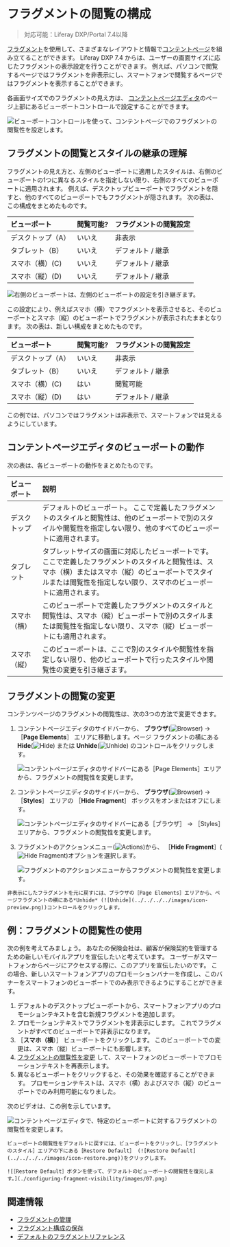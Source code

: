 # フラグメントの閲覧の構成

> 対応可能：Liferay DXP/Portal 7.4以降

[フラグメント](../using-fragments.md)を使用して、さまざまなレイアウトと情報で[コンテントページ](../../using-content-pages.md)を組み立てることができます。 Liferay DXP 7.4 からは、ユーザーの画面サイズに応じたフラグメントの表示設定を行うことができます。 例えば、パソコンで閲覧するページではフラグメントを非表示にし、スマートフォンで閲覧するページではフラグメントを表示することができます。

各画面サイズでのフラグメントの見え方は、 [コンテントページエディタ](../../using-content-pages/content-page-editor-ui-reference.md)のページ上部にあるビューポートコントロールで設定することができます。

![ビューポートコントロールを使って、コンテントページでのフラグメントの閲覧性を設定します。](./configuring-fragment-visibility/images/01.png)

<a name="understanding-fragment-visibility-and-styles-inheritance" />

## フラグメントの閲覧とスタイルの継承の理解

フラグメントの見え方と、左側のビューポートに適用したスタイルは、右側のビューポートの1つに異なるスタイルを指定しない限り、右側のすべてのビューポートに適用されます。 例えば、デスクトップビューポートでフラグメントを隠すと、他のすべてのビューポートでもフラグメントが隠されます。 次の表は、この構成をまとめたものです。

| ビューポート    | 閲覧可能? | フラグメントの閲覧設定 |
|:--------- |:----- |:----------- |
| デスクトップ（A） | いいえ   | 非表示         |
| タブレット（B）  | いいえ   | デフォルト / 継承  |
| スマホ（横）(C) | いいえ   | デフォルト / 継承  |
| スマホ（縦）(D) | いいえ   | デフォルト / 継承  |

![右側のビューポートは、左側のビューポートの設定を引き継ぎます。](./configuring-fragment-visibility/images/02.png)

この設定により、例えばスマホ（横）でフラグメントを表示させると、そのビューポートとスマホ（縦）のビューポートでフラグメントが表示されたままとなります。 次の表は、新しい構成をまとめたものです。

| ビューポート    | 閲覧可能? | フラグメントの閲覧設定 |
|:--------- |:----- |:----------- |
| デスクトップ（A） | いいえ   | 非表示         |
| タブレット（B）  | いいえ   | デフォルト / 継承  |
| スマホ（横）(C) | はい    | 閲覧可能        |
| スマホ（縦）(D) | はい    | デフォルト / 継承  |

この例では、パソコンではフラグメントは非表示で、スマートフォンでは見えるようにしています。

<a name="content-page-editor-viewports-behavior" />

## コンテントページエディタのビューポートの動作

次の表は、各ビューポートの動作をまとめたものです。

| ビューポート | 説明                                                                                                             |
|:------ |:-------------------------------------------------------------------------------------------------------------- |
| デスクトップ | デフォルトのビューポート。 ここで定義したフラグメントのスタイルと閲覧性は、他のビューポートで別のスタイルや閲覧性を指定しない限り、他のすべてのビューポートに適用されます。                         |
| タブレット  | タブレットサイズの画面に対応したビューポートです。 ここで定義したフラグメントのスタイルと閲覧性は、スマホ（横）またはスマホ（縦）のビューポートでスタイルまたは閲覧性を指定しない限り、スマホのビューポートに適用されます。 |
| スマホ（横） | このビューポートで定義したフラグメントのスタイルと閲覧性は、スマホ（縦）ビューポートで別のスタイルまたは閲覧性を指定しない限り、スマホ（縦）ビューポートにも適用されます。                          |
| スマホ（縦） | このビューポートは、ここで別のスタイルや閲覧性を指定しない限り、他のビューポートで行ったスタイルや閲覧性の変更を引き継ぎます。                                                |

<a name="changing-fragment-visibility" />

## フラグメントの閲覧の変更

コンテンツページのフラグメントの閲覧性は、次の3つの方法で変更できます。

1. コンテントページエディタのサイドバーから、 **ブラウザ**(![Browser](../../../../images/icon-browser.png)) &rarr; ［**Page Elements**］ エリアに移動します。ページ フラグメントの横にある **Hide**(![Hide](../../../../images/icon-hide.png)) または **Unhide**(![Unhide](../../../../images/icon-preview.png)) のコントロールをクリックします。

   ![コンテントページエディタのサイドバーにある［Page Elements］エリアから、フラグメントの閲覧性を変更します。](./configuring-fragment-visibility/images/03.gif)

1. コンテントページエディタのサイドバーから、 **ブラウザ**(![Browser](../../../../images/icon-browser.png)) &rarr; ［**Styles**］ エリアの ［**Hide Fragment**］ ボックスをオンまたはオフにします。

   ![コンテントページエディタのサイドバーにある［ブラウザ］ &rarr; ［Styles］エリアから、フラグメントの閲覧性を変更します。](./configuring-fragment-visibility/images/04.gif)

1. フラグメントのアクションメニュー(![Actions](../../../../images/icon-widget-options.png))から、 ［**Hide Fragment**］(![Hide Fragment](../../../../images/icon-hide.png))オプションを選択します。

   ![フラグメントのアクションメニューからフラグメントの閲覧性を変更します。](./configuring-fragment-visibility/images/05.gif)

```{tip}
非表示にしたフラグメントを元に戻すには、ブラウザの［Page Elements］エリアから、ページフラグメントの横にある*Unhide* (![Unhide](../../../../images/icon-preview.png))コントロールをクリックします。
```

<a name="example-using-fragment-visibility" />

## 例：フラグメントの閲覧性の使用

次の例を考えてみましょう。 あなたの保険会社は、顧客が保険契約を管理するための新しいモバイルアプリを宣伝したいと考えています。 ユーザーがスマートフォンからページにアクセスする際に、このアプリを宣伝したいのです。 この場合、新しいスマートフォンアプリのプロモーションバナーを作成し、このバナーをスマートフォンのビューポートでのみ表示できるようにすることができます。

1. デフォルトのデスクトップビューポートから、スマートフォンアプリのプロモーションテキストを含む新規フラグメントを追加します。
1. プロモーションテキストでフラグメントを非表示にします。 これでフラグメントがすべてのビューポートで非表示になります。
1. ［**スマホ（横**）］ ビューポートをクリックします。 このビューポートでの変更は、スマホ（縦）ビューポートにも影響します。
1. [フラグメントの閲覧性を変更](#changing-fragment-visibility) して、スマートフォンのビューポートでプロモーションテキストを再表示します。
1. 異なるビューポートをクリックすると、その効果を確認することができます。 プロモーションテキストは、スマホ（横）およびスマホ（縦）のビューポートでのみ利用可能になりました。

次のビデオは、この例を示しています。

![コンテントページエディタで、特定のビューポートに対するフラグメントの閲覧性を変更します。](./configuring-fragment-visibility/images/06.gif)

```{tip}
ビューポートの閲覧性をデフォルトに戻すには、ビューポートをクリックし、［フラグメントのスタイル］エリアの下にある［Restore Default］ (![Restore Default](../../../../images/icon-restore.png))をクリックします。

![［Restore Default］ボタンを使って、デフォルトのビューポートの閲覧性を復元します。](./configuring-fragment-visibility/images/07.png)
```

<a name="related-information" />

## 関連情報

- [フラグメントの管理](./managing-fragments.md)
- [フラグメント構成の保存](../using-fragments/saving-fragment-compositions.md)
- [デフォルトのフラグメントリファレンス](../using-fragments/default-fragments-reference.md)
